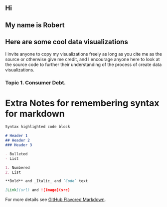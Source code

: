 ## Hi
## My name is Robert
## Here are some cool data visualizations


I invite anyone to copy my visualizations freely as long as you cite me as the source or otherwise give me credit, and I encourage anyone here to look at the source code to further their understanding of the process of create data visualizations.

### Topic 1. Consumer Debt.



# Extra Notes for remembering syntax for markdown

```markdown
Syntax highlighted code block

# Header 1
## Header 2
### Header 3

- Bulleted
- List

1. Numbered
2. List

**Bold** and _Italic_ and `Code` text

[Link](url) and ![Image](src)
```

For more details see [GitHub Flavored Markdown](https://guides.github.com/features/mastering-markdown/).
